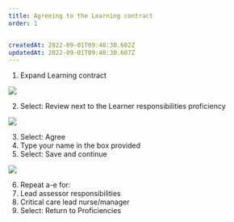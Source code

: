 ```yaml
---
title: Agreeing to the Learning contract​
order: 1


createdAt: 2022-09-01T09:40:30.602Z
updatedAt: 2022-09-01T09:40:30.607Z
---
```

1. Expand Learning contract ​

![](/img/le-01-contract-1.png)

2. ​Select: Review next to the Learner responsibilities proficiency​

![](/img/le-01-contract-2.png)

3. ​Select: Agree​
4. Type your name in the box provided​
5. Select: Save and continue​

![](/img/le-01-contract-3.png)

6. Repeat a-e  for:​
7. Lead assessor responsibilities   ​
8. Critical care lead nurse/manager​
9. Select: Return to Proficiencies​
